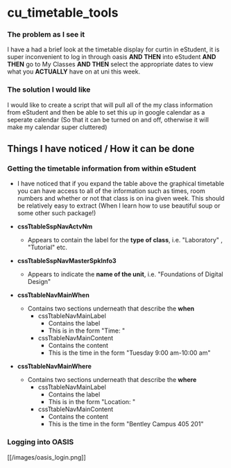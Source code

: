 # __cu_timetable_tools__

### The problem as I see it

I have a had a brief look at the timetable display for curtin in eStudent, it is super inconvenient to log in through oasis __AND THEN__ into eStudent __AND THEN__ go to My Classes __AND THEN__ select the appropriate dates to view what you __ACTUALLY__ have on at uni this week.

### The solution I would like

I would like to create a script that will pull all of the my class information from eStudent and then be able to set this up in google calendar as a seperate calendar (So that it can be turned on and off, otherwise it will make my calendar super cluttered)

## Things I have noticed / How it can be done

### Getting the timetable information from within eStudent

- I have noticed that if you expand the table above the graphical timetable you can have access to all of the information such as times, room numbers and whether or not that class is on ina given week. This should be relatively easy to extract (When I learn how to use beautiful soup or some other such package!)

- __cssTtableSspNavActvNm__
    - Appears to contain the label for the __type of class__, i.e. "Laboratory" , "Tutorial" etc.

- __cssTtableSspNavMasterSpkInfo3__
    - Appears to indicate the __name of the unit__, i.e. "Foundations of Digital Design"

- __cssTtableNavMainWhen__
    - Contains two sections underneath that describe the __when__
        - cssTtableNavMainLabel
            - Contains the label
            - This is in the form "Time: "
        - cssTtableNavMainContent
            - Contains the content
            - This is the time in the form "Tuesday 9:00 am-10:00 am"

- __cssTtableNavMainWhere__
    - Contains two sections underneath that describe the __where__
        - cssTtableNavMainLabel
            - Contains the label
            - This is in the form "Location: "
        - cssTtableNavMainContent
            - Contains the content
            - This is the time in the form "Bentley Campus 405 201"

### Logging into OASIS
[[/images/oasis_login.png]]
